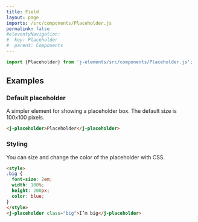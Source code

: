 ```yaml
---
title: Field
layout: page
imports: /src/components/Placeholder.js
permalink: false
#eleventyNavigation:
#  key: Placeholder
#  parent: Components
---
```


```javascript
import {Placeholder} from 'j-elements/src/components/Placeholder.js';
```
<module-size modules="components/Placeholder.js,util/DefineElementMixin.js"></module-size>

## Examples

### Default placeholder

A simpler element for showing a placeholder box. The default size is 100x100 pixels.

<render-example></render-example>
```html
<j-placeholder>Placeholder</j-placeholder>
```

### Styling

You can size and change the color of the placeholder with CSS.

<render-example></render-example>
```html
<style>
.big {
  font-size: 2em;
  width: 100%;
  height: 200px;
  color: blue;
}
</style>
<j-placeholder class="big">I’m big</j-placeholder>
```
